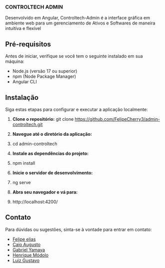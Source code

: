 ### CONTROLTECH ADMIN

Desenvolvido em Angular, Controltech-Admin é a interface gráfica em ambiente web para um gerenciamento de Ativos e Softwares de maneira intuitíva e flexível 

## Pré-requisitos

Antes de iniciar, verifique se você tem o seguinte instalado em sua máquina:

- Node.js (versão 17 ou superior)
- npm (Node Package Manager)
- Angular CLI

## Instalação

Siga estas etapas para configurar e executar a aplicação localmente:

1. **Clone o repositório:**
git clone https://github.com/FelipeCherry3/admin-controltech.git

2. **Navegue até o diretório da aplicação:**
3. cd admin-controltech
4. **Instale as dependências do projeto:**
5. npm install
6.  **Inicie o servidor de desenvolvimento:**
7.  ng serve
8.  **Abra seu navegador e vá para:**
9.  http://localhost:4200/


## Contato

Para dúvidas ou sugestões, sinta-se à vontade para entrar em contato:

- [Felipe elias](mailto:224475@facens.br)
- [Caio Augusto](mailto:224120@facens.br)
- [Gabriel Yamaya](mailto:212065@facens.br)
- [Henrique Módolo](mailto:223865@facens.br)
- [Luiz Gustavo](mailto:223608@facens.br)
